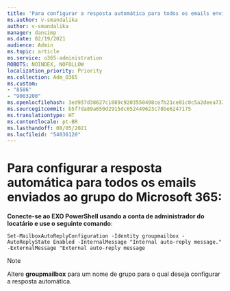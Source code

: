 ```yaml
---
title: 'Para configurar a resposta automática para todos os emails enviados ao grupo do Microsoft 365:'
ms.author: v-smandalika
author: v-smandalika
manager: dansimp
ms.date: 02/19/2021
audience: Admin
ms.topic: article
ms.service: o365-administration
ROBOTS: NOINDEX, NOFOLLOW
localization_priority: Priority
ms.collection: Adm_O365
ms.custom:
- "8586"
- "9003200"
ms.openlocfilehash: 3ed937d38627c1089c9203550498ce7b21ce01c0c5a2deea7326f8057f5338d8
ms.sourcegitcommit: b5f7da89a650d2915dc652449623c78be6247175
ms.translationtype: HT
ms.contentlocale: pt-BR
ms.lasthandoff: 08/05/2021
ms.locfileid: "54036120"
---
```

# <a name="to-configure-auto-reply-for-all-emails-sent-to-microsoft-365-group"></a>Para configurar a resposta automática para todos os emails enviados ao grupo do Microsoft 365:

**Conecte-se ao EXO PowerShell usando a conta de administrador do locatário e use o seguinte comando**:

`Set-MailboxAutoReplyConfiguration -Identity groupmailbox -AutoReplyState Enabled -InternalMessage "Internal auto-reply message." -ExternalMessage "External auto-reply message`

> [!NOTE]
> Altere **groupmailbox** para um nome de grupo para o qual deseja configurar a resposta automática.

